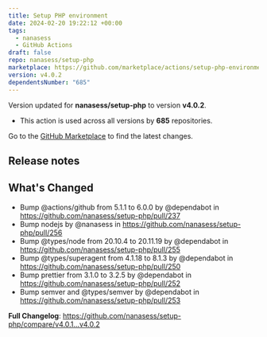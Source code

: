 ```yaml
---
title: Setup PHP environment
date: 2024-02-20 19:22:12 +00:00
tags:
  - nanasess
  - GitHub Actions
draft: false
repo: nanasess/setup-php
marketplace: https://github.com/marketplace/actions/setup-php-environment
version: v4.0.2
dependentsNumber: "685"
---
```



Version updated for **nanasess/setup-php** to version **v4.0.2**.
- This action is used across all versions by **685** repositories.

Go to the [GitHub Marketplace](https://github.com/marketplace/actions/setup-php-environment) to find the latest changes.

## Release notes

## What's Changed
* Bump @actions/github from 5.1.1 to 6.0.0 by @dependabot in https://github.com/nanasess/setup-php/pull/237
* Bump nodejs by @nanasess in https://github.com/nanasess/setup-php/pull/256
* Bump @types/node from 20.10.4 to 20.11.19 by @dependabot in https://github.com/nanasess/setup-php/pull/255
* Bump @types/superagent from 4.1.18 to 8.1.3 by @dependabot in https://github.com/nanasess/setup-php/pull/250
* Bump prettier from 3.1.0 to 3.2.5 by @dependabot in https://github.com/nanasess/setup-php/pull/252
* Bump semver and @types/semver by @dependabot in https://github.com/nanasess/setup-php/pull/253


**Full Changelog**: https://github.com/nanasess/setup-php/compare/v4.0.1...v4.0.2
